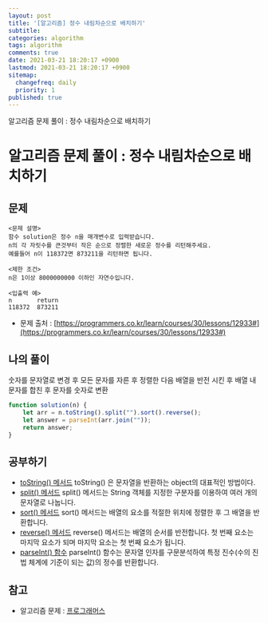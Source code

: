 ```yaml
---
layout: post
title: '[알고리즘] 정수 내림차순으로 배치하기'
subtitle: 
categories: algorithm
tags: algorithm
comments: true
date: 2021-03-21 18:20:17 +0900
lastmod: 2021-03-21 18:20:17 +0900
sitemap:
  changefreq: daily
  priority: 1
published: true
---
```


알고리즘 문제 풀이 : 정수 내림차순으로 배치하기<br />

# 알고리즘 문제 풀이 : 정수 내림차순으로 배치하기

## 문제 
```text
<문제 설명>
함수 solution은 정수 n을 매개변수로 입력받습니다. 
n의 각 자릿수를 큰것부터 작은 순으로 정렬한 새로운 정수를 리턴해주세요. 
예를들어 n이 118372면 873211을 리턴하면 됩니다.

<제한 조건>
n은 1이상 8000000000 이하인 자연수입니다.

<입출력 예>
n       return
118372  873211
```

* 문제 출처 : [https://programmers.co.kr/learn/courses/30/lessons/12933#](https://programmers.co.kr/learn/courses/30/lessons/12933#)



## 나의 풀이
숫자를 문자열로 변경 후 모든 문자를 자른 후 정렬한 다음 배열을 반전 시킨 후
배열 내 문자를 합친 후 문자를 숫자로 변환

```javascript
function solution(n) {
    let arr = n.toString().split("").sort().reverse();
    let answer = parseInt(arr.join(""));
    return answer;
}
```



## 공부하기
- [toString() 메서드](https://developer.mozilla.org/ko/docs/Web/JavaScript/Reference/Global_Objects/Object/toString)
toString() 은 문자열을 반환하는 object의 대표적인 방법이다.
- [split() 메서드](https://developer.mozilla.org/ko/docs/Web/JavaScript/Reference/Global_Objects/String/split)
split() 메서드는 String 객체를 지정한 구분자를 이용하여 여러 개의 문자열로 나눕니다.
- [sort() 메서드](https://developer.mozilla.org/ko/docs/Web/JavaScript/Reference/Global_Objects/Array/sort)
sort() 메서드는 배열의 요소를 적절한 위치에 정렬한 후 그 배열을 반환합니다. 
- [reverse() 메서드](https://developer.mozilla.org/ko/docs/Web/JavaScript/Reference/Global_Objects/Array/reverse)
reverse() 메서드는 배열의 순서를 반전합니다. 첫 번째 요소는 마지막 요소가 되며 마지막 요소는 첫 번째 요소가 됩니다.
- [parseInt() 함수](https://developer.mozilla.org/ko/docs/Web/JavaScript/Reference/Global_Objects/parseInt)
parseInt() 함수는 문자열 인자를 구문분석하여 특정 진수(수의 진법 체계에 기준이 되는 값)의 정수를 반환합니다.



## 참고
- 알고리즘 문제 : [프로그래머스](https://programmers.co.kr)